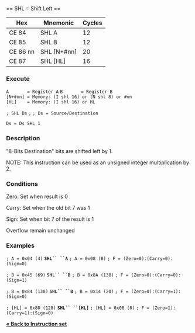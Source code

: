 \== SHL = Shift Left ==

| Hex      | Mnemonic       | Cycles |
| -------- | -------------- | ------ |
| CE 84    | SHL A          | 12     |
| CE 85    | SHL B          | 12     |
| CE 86 nn | SHL \[N+\#nn\] | 20     |
| CE 87    | SHL \[HL\]     | 16     |

### Execute

`A       = Register A`
`B       = Register B`
`[N+#nn] = Memory: (I shl 16) or (N shl 8) or #nn`
`[HL]    = Memory: (I shl 16) or HL`

`; SHL Ds`
`;`
`; Ds = Source/Destination`

`Ds = Ds SHL 1`

### Description

"8-Bits Destination" bits are shifted left by 1.

NOTE: This instruction can be used as an unsigned integer multiplication
by 2.

### Conditions

Zero: Set when result is 0

Carry: Set when the old bit 7 was 1

Sign: Set when bit 7 of the result is 1

Overflow remain unchanged

### Examples

`; A = 0x04 (4)`
**`SHL`` ``A`**
`; A = 0x08 (8)`
`; F = (Zero=0):(Carry=0):(Sign=0)`

`; B = 0x45 (69)`
**`SHL`` ``B`**
`; B = 0x8A (138)`
`; F = (Zero=0):(Carry=0):(Sign=1)`

`; B = 0x84 (138)`
**`SHL`` ``B`**
`; B = 0x14 (20)`
`; F = (Zero=0):(Carry=1):(Sign=0)`

`; [HL] = 0x80 (128)`
**`SHL`` ``[HL]`**
`; [HL] = 0x00 (0)`
`; F = (Zero=1):(Carry=1):(Sign=0)`

[**« Back to Instruction set**](PM_InstructionList "wikilink")